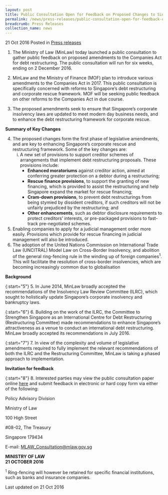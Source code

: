 ```yaml
---
layout: post
title: Public Consultation Open for Feedback on Proposed Changes to Singapore’s Debt Restructuring Framework
permalink: /news/press-releases/public-consultation-open-for-feedback-on-proposed-changes-to-sin
breadcrumb: Press Releases
collection_name: news
---
```


21 Oct 2016 Posted in [Press releases](/news/press-releases)

1. The Ministry of Law (MinLaw) today launched a public consultation to gather public feedback on proposed amendments to the Companies Act for debt restructuring. The public consultation will run for six weeks, ending on 2 December 2016.


2. MinLaw and the Ministry of Finance (MOF) plan to introduce various amendments to the Companies Act in 2017. This public consultation is specifically concerned with reforms to Singapore’s debt restructuring and corporate rescue framework. MOF will be seeking public feedback on other reforms to the Companies Act in due course.


3. The proposed amendments seek to ensure that Singapore’s corporate insolvency laws are updated to meet modern day business needs, and to enhance the debt restructuring framework for corporate rescue.

 

**Summary of Key Changes**


<ol start="4">
<li>The proposed changes form the first phase of legislative amendments, and are key to enhancing Singapore’s corporate rescue and restructuring framework. Some of the key changes are:

<ol style="list-style-type: lower-roman">
<li>A new set of provisions to support creditor schemes of arrangements that implement debt restructuring proposals. These provisions include:

<ul>
<li><strong>Enhanced moratoriums</strong> against creditor action, aimed at conferring greater protection on a debtor during a restructuring;</li>
   
<li><strong>Rescue finance provisions</strong>, to support the granting of new financing, which is provided to assist the restructuring and help Singapore expand the market for rescue financing;</li>
   
<li><strong>Cram-down provisions</strong>, to prevent debt restructurings from being stymied by dissident creditors, if such creditors will not be unfairly prejudiced by the restructuring; and</li>
   
<li><strong>Other enhancements</strong>, such as debtor disclosure requirements to protect creditors’ interests, or pre-packaged provisions to fast-track pre-negotiated schemes.</li>
</ul>   
</li>
</ol>
<li>Enabling companies to apply for a judicial management order more easily. Provisions which provide for rescue financing in judicial management will also be introduced.</li>

<li>The adoption of the United Nations Commission on International Trade Law (UNCITRAL) Model Law on Cross-Border Insolvency, and abolition of the general ring-fencing rule in the winding up of foreign companies<sup>1</sup>. This will facilitate the resolution of cross-border insolvencies, which are becoming increasingly common due to globalisation</li>
</li>
</ol>

**Background**

{:start="5"}
5. In June 2014, MinLaw broadly accepted the recommendations of the Insolvency Law Review Committee (ILRC), which sought to holistically update Singapore’s corporate insolvency and bankruptcy laws.

 
{:start="6"}
6. Building on the work of the ILRC, the Committee to Strengthen Singapore as an International Centre for Debt Restructuring (Restructuring Committee) made recommendations to enhance Singapore’s attractiveness as a venue to conduct an international debt restructuring. MinLaw broadly accepted its recommendations in July 2016.

 
{:start="7"}
7. In view of the complexity and volume of legislative amendments required to fully implement the relevant recommendations of both the ILRC and the Restructuring Committee, MinLaw is taking a phased approach to implementation.


**Invitation for feedback**

{:start="8"}
8. Interested parties may view the public consultation paper online [here](/news/public-consultations/public-consultation-on-proposed-amendments-to-the-companies-act-) and submit feedback in electronic or hard copy form via either of the following:



<p class="address-centered">Policy Advisory Division</p>  
<p class="address-centered">Ministry of Law</p>  
<p class="address-centered">100 High Street</p>  
<p class="address-centered">#08-02, The Treasury</p>  
<p class="address-centered">Singapore 179434</p>  
<p class="address-centered">E-mail: <a href="mailto:MLAW_Consultation@mlaw.gov.sg">MLAW_Consultation@mlaw.gov.sg</a></p>


**MINISTRY OF LAW**  
**21 OCTOBER 2016**



<sup>1</sup> Ring-fencing will however be retained for specific financial institutions, such as banks and insurance companies.

<p class="right-side-updated">Last updated on 21 Oct 2016</p>





